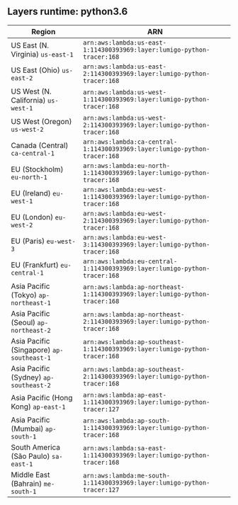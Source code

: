 Layers runtime: python3.6
----
| Region | ARN |
| --- | --- |
|US East (N. Virginia)  `us-east-1`|`arn:aws:lambda:us-east-1:114300393969:layer:lumigo-python-tracer:168`|
|US East (Ohio)  `us-east-2`|`arn:aws:lambda:us-east-2:114300393969:layer:lumigo-python-tracer:168`|
|US West (N. California)  `us-west-1`|`arn:aws:lambda:us-west-1:114300393969:layer:lumigo-python-tracer:168`|
|US West (Oregon)  `us-west-2`|`arn:aws:lambda:us-west-2:114300393969:layer:lumigo-python-tracer:168`|
|Canada (Central)  `ca-central-1`|`arn:aws:lambda:ca-central-1:114300393969:layer:lumigo-python-tracer:168`|
|EU (Stockholm)  `eu-north-1`|`arn:aws:lambda:eu-north-1:114300393969:layer:lumigo-python-tracer:168`|
|EU (Ireland)  `eu-west-1`|`arn:aws:lambda:eu-west-1:114300393969:layer:lumigo-python-tracer:168`|
|EU (London)  `eu-west-2`|`arn:aws:lambda:eu-west-2:114300393969:layer:lumigo-python-tracer:168`|
|EU (Paris)  `eu-west-3`|`arn:aws:lambda:eu-west-3:114300393969:layer:lumigo-python-tracer:168`|
|EU (Frankfurt)  `eu-central-1`|`arn:aws:lambda:eu-central-1:114300393969:layer:lumigo-python-tracer:168`|
|Asia Pacific (Tokyo)  `ap-northeast-1`|`arn:aws:lambda:ap-northeast-1:114300393969:layer:lumigo-python-tracer:168`|
|Asia Pacific (Seoul)  `ap-northeast-2`|`arn:aws:lambda:ap-northeast-2:114300393969:layer:lumigo-python-tracer:168`|
|Asia Pacific (Singapore)  `ap-southeast-1`|`arn:aws:lambda:ap-southeast-1:114300393969:layer:lumigo-python-tracer:168`|
|Asia Pacific (Sydney)  `ap-southeast-2`|`arn:aws:lambda:ap-southeast-2:114300393969:layer:lumigo-python-tracer:168`|
|Asia Pacific (Hong Kong)  `ap-east-1`|`arn:aws:lambda:ap-east-1:114300393969:layer:lumigo-python-tracer:127`|
|Asia Pacific (Mumbai)  `ap-south-1`|`arn:aws:lambda:ap-south-1:114300393969:layer:lumigo-python-tracer:168`|
|South America (São Paulo)  `sa-east-1`|`arn:aws:lambda:sa-east-1:114300393969:layer:lumigo-python-tracer:168`|
|Middle East (Bahrain)  `me-south-1`|`arn:aws:lambda:me-south-1:114300393969:layer:lumigo-python-tracer:127`|
